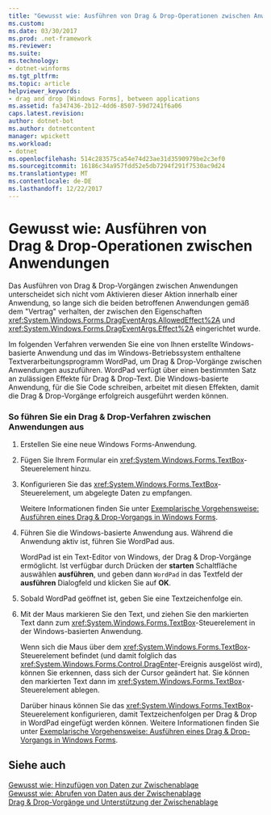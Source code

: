 ```yaml
---
title: "Gewusst wie: Ausführen von Drag & Drop-Operationen zwischen Anwendungen"
ms.custom: 
ms.date: 03/30/2017
ms.prod: .net-framework
ms.reviewer: 
ms.suite: 
ms.technology:
- dotnet-winforms
ms.tgt_pltfrm: 
ms.topic: article
helpviewer_keywords:
- drag and drop [Windows Forms], between applications
ms.assetid: fa347436-2b12-4dd6-8507-59d7241f6a06
caps.latest.revision: 
author: dotnet-bot
ms.author: dotnetcontent
manager: wpickett
ms.workload:
- dotnet
ms.openlocfilehash: 514c283575ca54e74d23ae31d3590979be2c3ef0
ms.sourcegitcommit: 16186c34a957fdd52e5db7294f291f7530ac9d24
ms.translationtype: MT
ms.contentlocale: de-DE
ms.lasthandoff: 12/22/2017
---
```

# <a name="how-to-perform-drag-and-drop-operations-between-applications"></a>Gewusst wie: Ausführen von Drag & Drop-Operationen zwischen Anwendungen
Das Ausführen von Drag & Drop-Vorgängen zwischen Anwendungen unterscheidet sich nicht vom Aktivieren dieser Aktion innerhalb einer Anwendung, so lange sich die beiden betroffenen Anwendungen gemäß dem "Vertrag" verhalten, der zwischen den Eigenschaften <xref:System.Windows.Forms.DragEventArgs.AllowedEffect%2A> und <xref:System.Windows.Forms.DragEventArgs.Effect%2A> eingerichtet wurde.  
  
 Im folgenden Verfahren verwenden Sie eine von Ihnen erstellte Windows-basierte Anwendung und das im Windows-Betriebssystem enthaltene Textverarbeitungsprogramm WordPad, um Drag & Drop-Vorgänge zwischen Anwendungen auszuführen. WordPad verfügt über einen bestimmten Satz an zulässigen Effekte für Drag & Drop-Text. Die Windows-basierte Anwendung, für die Sie Code schreiben, arbeitet mit diesen Effekten, damit die Drag & Drop-Vorgänge erfolgreich ausgeführt werden können.  
  
### <a name="to-perform-a-drag-and-drop-procedure-between-applications"></a>So führen Sie ein Drag & Drop-Verfahren zwischen Anwendungen aus  
  
1.  Erstellen Sie eine neue Windows Forms-Anwendung.  
  
2.  Fügen Sie Ihrem Formular ein <xref:System.Windows.Forms.TextBox>-Steuerelement hinzu.  
  
3.  Konfigurieren Sie das <xref:System.Windows.Forms.TextBox>-Steuerelement, um abgelegte Daten zu empfangen.  
  
     Weitere Informationen finden Sie unter [Exemplarische Vorgehensweise: Ausführen eines Drag & Drop-Vorgangs in Windows Forms](../../../../docs/framework/winforms/advanced/walkthrough-performing-a-drag-and-drop-operation-in-windows-forms.md).  
  
4.  Führen Sie die Windows-basierte Anwendung aus. Während die Anwendung aktiv ist, führen Sie WordPad aus.  
  
     WordPad ist ein Text-Editor von Windows, der Drag & Drop-Vorgänge ermöglicht. Ist verfügbar durch Drücken der **starten** Schaltfläche auswählen **ausführen**, und geben dann `WordPad` in das Textfeld der **ausführen** Dialogfeld und klicken Sie auf **OK**.  
  
5.  Sobald WordPad geöffnet ist, geben Sie eine Textzeichenfolge ein.  
  
6.  Mit der Maus markieren Sie den Text, und ziehen Sie den markierten Text dann zum <xref:System.Windows.Forms.TextBox>-Steuerelement in der Windows-basierten Anwendung.  
  
     Wenn sich die Maus über dem <xref:System.Windows.Forms.TextBox>-Steuerelement befindet (und damit folglich das <xref:System.Windows.Forms.Control.DragEnter>-Ereignis ausgelöst wird), können Sie erkennen, dass sich der Cursor geändert hat. Sie können den markierten Text dann im <xref:System.Windows.Forms.TextBox>-Steuerelement ablegen.  
  
     Darüber hinaus können Sie das <xref:System.Windows.Forms.TextBox>-Steuerelement konfigurieren, damit Textzeichenfolgen per Drag & Drop in WordPad eingefügt werden können. Weitere Informationen finden Sie unter [Exemplarische Vorgehensweise: Ausführen eines Drag & Drop-Vorgangs in Windows Forms](../../../../docs/framework/winforms/advanced/walkthrough-performing-a-drag-and-drop-operation-in-windows-forms.md).  
  
## <a name="see-also"></a>Siehe auch  
 [Gewusst wie: Hinzufügen von Daten zur Zwischenablage](../../../../docs/framework/winforms/advanced/how-to-add-data-to-the-clipboard.md)  
 [Gewusst wie: Abrufen von Daten aus der Zwischenablage](../../../../docs/framework/winforms/advanced/how-to-retrieve-data-from-the-clipboard.md)  
 [Drag & Drop-Vorgänge und Unterstützung der Zwischenablage](../../../../docs/framework/winforms/advanced/drag-and-drop-operations-and-clipboard-support.md)
